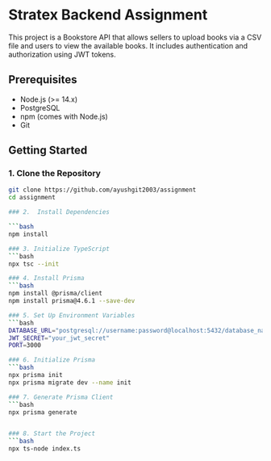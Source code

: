 # Stratex Backend Assignment
This project is a Bookstore API that allows sellers to upload books via a CSV file and users to view the available books. It includes authentication and authorization using JWT tokens.

## Prerequisites

- Node.js (>= 14.x)
- PostgreSQL
- npm (comes with Node.js)
- Git

## Getting Started

### 1. Clone the Repository

```bash
git clone https://github.com/ayushgit2003/assignment
cd assignment

### 2.  Install Dependencies

```bash
npm install

### 3. Initialize TypeScript
```bash
npx tsc --init

### 4. Install Prisma
```bash
npm install @prisma/client
npm install prisma@4.6.1 --save-dev

### 5. Set Up Environment Variables
```bash
DATABASE_URL="postgresql://username:password@localhost:5432/database_name?schema=public"
JWT_SECRET="your_jwt_secret"
PORT=3000

### 6. Initialize Prisma
```bash
npx prisma init
npx prisma migrate dev --name init

### 7. Generate Prisma Client
```bash
npx prisma generate


### 8. Start the Project
```bash
npx ts-node index.ts
 
